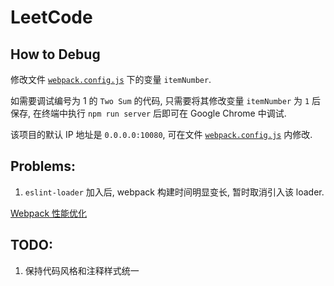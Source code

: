 # LeetCode

## How to Debug

修改文件 [`webpack.config.js`](https://github.com/KravisII/LeetCode/blob/master/webpack.config.js) 下的变量 `itemNumber`.

如需要调试编号为 1 的 `Two Sum` 的代码, 只需要将其修改变量 `itemNumber` 为 `1` 后保存, 在终端中执行 `npm run server` 后即可在 Google Chrome 中调试.

该项目的默认 IP 地址是 `0.0.0.0:10080`, 可在文件 [`webpack.config.js`](https://github.com/KravisII/LeetCode/blob/master/webpack.config.js) 内修改. 

## Problems:

1. `eslint-loader` 加入后, webpack 构建时间明显变长, 暂时取消引入该 loader.

[Webpack 性能优化](http://www.ituring.com.cn/article/200534)

## TODO:

1. 保持代码风格和注释样式统一